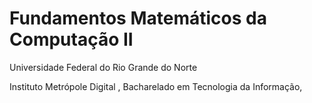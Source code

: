 # Fundamentos Matemáticos da Computação II #

Universidade Federal do Rio Grande do Norte

Instituto Metrópole Digital , Bacharelado em Tecnologia da Informação, 
